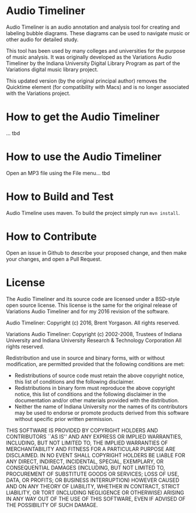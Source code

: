 # Audio Timeliner
Audio Timeliner is an audio annotation and analysis tool for creating and labeling bubble diagrams. These diagrams can be used to navigate music or other audio for detailed study.

This tool has been used by many colleges and universities for the purpose of music analysis. It was originally developed as the Variations Audio Timeliner by the Indiana University Digital Library Program as part of the Variations digital music library project. 

This updated version (by the original principal author) removes the Quicktime element (for compatibility with Macs) and is no longer associated with the Variations project.

# How to get the Audio Timeliner
... tbd

# How to use the Audio Timeliner
Open an MP3 file using the File menu... tbd

# How to Build and Test
Audio Timeline uses maven. To build the project simply run `mvn install`. 

# How to Contribute
Open an issue in Github to describe your proposed change, and then make your changes, and open a Pull Request. 

# License
The Audio Timeliner and its source code are licensed under a BSD-style open source license. This license is the same for the original release of Variations Audio Timeliner and for my 2016 revision of the software.

Audio Timeliner:
Copyright (c) 2016, Brent Yorgason. All rights reserved.

Variations Audio Timeliner:
Copyright (c) 2002-2008, Trustees of Indiana University and Indiana University Research & Technology Corporation
All rights reserved.

Redistribution and use in source and binary forms, with or without
modification, are permitted provided that the following conditions are met:
- Redistributions of source code must retain the above copyright
notice, this list of conditions and the following disclaimer.
- Redistributions in binary form must reproduce the above copyright
notice, this list of conditions and the following disclaimer in the
documentation and/or other materials provided with the distribution.
- Neither the name of Indiana University nor the
names of its contributors may be used to endorse or promote products
derived from this software without specific prior written permission.

THIS SOFTWARE IS PROVIDED BY COPYRIGHT HOLDERS AND CONTRIBUTORS 
``AS IS'' AND ANY EXPRESS OR IMPLIED WARRANTIES, INCLUDING, BUT NOT
LIMITED TO, THE IMPLIED WARRANTIES OF MERCHANTABILITY AND FITNESS FOR A
PARTICULAR PURPOSE ARE DISCLAIMED. IN NO EVENT SHALL COPYRIGHT HOLDERS
BE LIABLE FOR ANY DIRECT, INDIRECT, INCIDENTAL, SPECIAL, EXEMPLARY, OR
CONSEQUENTIAL DAMAGES (INCLUDING, BUT NOT LIMITED TO, PROCUREMENT OF
SUBSTITUTE GOODS OR SERVICES; LOSS OF USE, DATA, OR PROFITS; OR BUSINESS
INTERRUPTION) HOWEVER CAUSED AND ON ANY THEORY OF LIABILITY, WHETHER IN
CONTRACT, STRICT LIABILITY, OR TORT (INCLUDING NEGLIGENCE OR OTHERWISE)
ARISING IN ANY WAY OUT OF THE USE OF THIS SOFTWARE, EVEN IF ADVISED OF THE
POSSIBILITY OF SUCH DAMAGE.